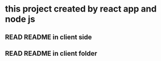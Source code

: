 # this project created by react app and node js


## READ README in client side
## READ README in client folder



